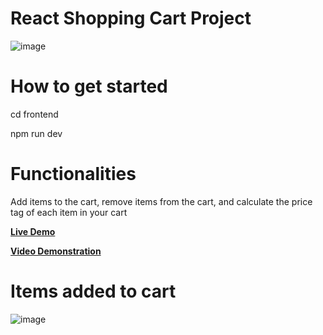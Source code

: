 # React Shopping Cart Project

![image](https://github.com/Norbert305/react-ecommerce-shopping-cart/assets/83515541/52e7ec93-9691-4a2a-8449-a31b96a750a7)


# How to get started
<p>cd frontend</p>
<p>npm run dev</p>

# Functionalities

<p>Add items to the cart, remove items from the cart, and calculate the price tag of each item in your cart</p>

<p><strong><a href="https://norbs-shop.com/">Live Demo</a ></strong></p>

<p><strong><a href="https://vimeo.com/manage/videos/869379892">Video Demonstration</a ></strong></p>


# Items added to cart


![image](https://github.com/Norbert305/react-ecommerce-shopping-cart/assets/83515541/34fbc26a-0cea-4416-a2a4-3cfe51fdd676)
